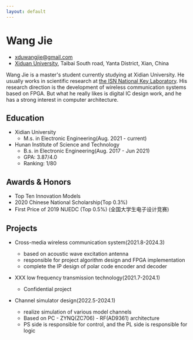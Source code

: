 ```yaml
---
layout: default
---
```


# Wang Jie

- xduwangjie@gmail.com
- [Xiduan University](https://en.wikipedia.org/wiki/Xidian_University), Taibai South road, Yanta District, Xian, China

Wang Jie is a master's student currently studying at Xidian University. He usually works in scientific research at [the ISN National Key Laboratory](https://isn.xidian.edu.cn/). His research direction is the development of wireless communication systems based on FPGA. But what he really likes is digital IC design work, and he has a strong interest in computer architecture.

## Education

- Xidian University
  - M.s. in Electronic Engineering(Aug. 2021 - current)
- Hunan Institute of Science and Technology
  - B.s. in Electronic Engineering(Aug. 2017 - Jun 2021)
  - GPA: 3.87/4.0
  - Ranking: 1/80

## Awards & Honors 

- Top Ten Innovation Models
- 2020 Chinese National Scholarship(Top 0.3%)
- First Price of 2019 NUEDC (Top 0.5%) (全国大学生电子设计竞赛)

## Projects

- Cross-media wireless communication system(2021.8-2024.3)
  - based on acoustic wave excitation antenna
  - responsible for project algorithm design and FPGA implementation
  - complete the IP design of polar code encoder and decoder

- XXX low frequency transmission technology(2021.7-2024.1)
  - Confidential project

- Channel simulator design(2022.5-2024.1)
  - realize simulation of various model channels
  - Based on PC - ZYNQ(ZC706) - RF(AD9361) architecture
  - PS side is responsible for control, and the PL side is responsible for logic


